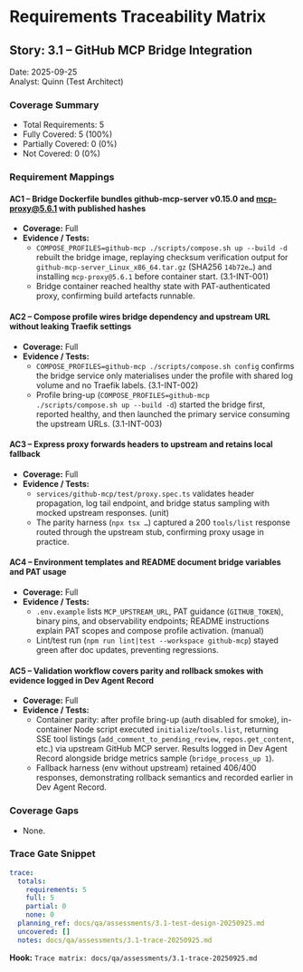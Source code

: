 # Requirements Traceability Matrix

## Story: 3.1 – GitHub MCP Bridge Integration

Date: 2025-09-25  
Analyst: Quinn (Test Architect)

### Coverage Summary
- Total Requirements: 5
- Fully Covered: 5 (100%)
- Partially Covered: 0 (0%)
- Not Covered: 0 (0%)

### Requirement Mappings

#### AC1 – Bridge Dockerfile bundles github-mcp-server v0.15.0 and mcp-proxy@5.6.1 with published hashes
- **Coverage:** Full
- **Evidence / Tests:**
  - `COMPOSE_PROFILES=github-mcp ./scripts/compose.sh up --build -d` rebuilt the bridge image, replaying checksum verification output for `github-mcp-server_Linux_x86_64.tar.gz` (SHA256 `14b72e…`) and installing `mcp-proxy@5.6.1` before container start. (3.1-INT-001)
  - Bridge container reached healthy state with PAT-authenticated proxy, confirming build artefacts runnable.

#### AC2 – Compose profile wires bridge dependency and upstream URL without leaking Traefik settings
- **Coverage:** Full
- **Evidence / Tests:**
  - `COMPOSE_PROFILES=github-mcp ./scripts/compose.sh config` confirms the bridge service only materialises under the profile with shared log volume and no Traefik labels. (3.1-INT-002)
  - Profile bring-up (`COMPOSE_PROFILES=github-mcp ./scripts/compose.sh up --build -d`) started the bridge first, reported healthy, and then launched the primary service consuming the upstream URLs. (3.1-INT-003)

#### AC3 – Express proxy forwards headers to upstream and retains local fallback
- **Coverage:** Full
- **Evidence / Tests:**
  - `services/github-mcp/test/proxy.spec.ts` validates header propagation, log tail endpoint, and bridge status sampling with mocked upstream responses. (unit)
  - The parity harness (`npx tsx …`) captured a 200 `tools/list` response routed through the upstream stub, confirming proxy usage in practice.

#### AC4 – Environment templates and README document bridge variables and PAT usage
- **Coverage:** Full
- **Evidence / Tests:**
  - `.env.example` lists `MCP_UPSTREAM_URL`, PAT guidance (`GITHUB_TOKEN`), binary pins, and observability endpoints; README instructions explain PAT scopes and compose profile activation. (manual)
  - Lint/test run (`npm run lint|test --workspace github-mcp`) stayed green after doc updates, preventing regressions.

#### AC5 – Validation workflow covers parity and rollback smokes with evidence logged in Dev Agent Record
- **Coverage:** Full
- **Evidence / Tests:**
  - Container parity: after profile bring-up (auth disabled for smoke), in-container Node script executed `initialize`/`tools.list`, returning SSE tool listings (`add_comment_to_pending_review`, `repos.get_content`, etc.) via upstream GitHub MCP server. Results logged in Dev Agent Record alongside bridge metrics sample (`bridge_process_up 1`).
  - Fallback harness (env without upstream) retained 406/400 responses, demonstrating rollback semantics and recorded earlier in Dev Agent Record.

### Coverage Gaps
- None.

### Trace Gate Snippet
```yaml
trace:
  totals:
    requirements: 5
    full: 5
    partial: 0
    none: 0
  planning_ref: docs/qa/assessments/3.1-test-design-20250925.md
  uncovered: []
  notes: docs/qa/assessments/3.1-trace-20250925.md
```

**Hook:** `Trace matrix: docs/qa/assessments/3.1-trace-20250925.md`
